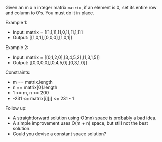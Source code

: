 Given an m x n integer matrix `matrix`, if an element is 0, set its entire row and column to 0's.
You must do it in place.

Example 1:



- Input: matrix = [[1,1,1],[1,0,1],[1,1,1]]
- Output: [[1,0,1],[0,0,0],[1,0,1]]

Example 2:



- Input: matrix = [[0,1,2,0],[3,4,5,2],[1,3,1,5]]
- Output: [[0,0,0,0],[0,4,5,0],[0,3,1,0]]


Constraints:
- m == matrix.length
- n == matrix[0].length
- 1 <= m, n <= 200
- -231 <= matrix[i][j] <= 231 - 1


Follow up:
- A straightforward solution using O(mn) space is probably a bad idea.
- A simple improvement uses O(m + n) space, but still not the best solution.
- Could you devise a constant space solution?